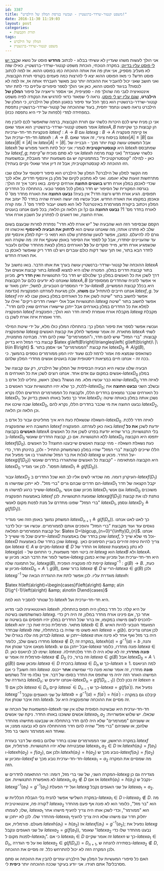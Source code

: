 ```yaml
---
id: 3387
title: "משפט קנטור-שרדר-ברנשטיין - ועכשיו בגרסת המלון של הילברט!"
date: 2016-11-30 11:19:03
layout: post
categories: 
  - תורת הקבוצות
tags: 
  - המלון של הילברט
  - משפט קנטור-שרדר-ברנשטיין
---
```

אני הולך לעשות משהו שעדיין לא עשיתי בבלוג - לכתוב <strong>מחדש</strong> פוסט על נושא ש<a href="http://www.gadial.net/2012/01/21/cantor_schroeder-_bernstein_theorem/">כבר יש לי פוסט עליו בדיוק</a>; במקרה הנוכחי, הוכחת משפט קנטור-שרדר-ברנשטיין. כאילו שזה לא מעליב מספיק, אני אתן פה את אותה ההוכחה כמו בפוסט ההוא. אז למה לכתוב פוסט חדש? כי מאז הפוסט ההוא יצא לי להרצות כמה פעמים בקורסי תורת הקבוצות, ואני חושב שאני יכול להעביר את ההוכחה יותר טוב מאשר העברתי אותה אז, אז למה לא לנסות? בניגוד לפוסט ההוא, כאן אני הולך לספר סיפורים עליזים כדי לתת יותר אינטואיציה לגבי מה שהולך פה - ספציפית, אני אספר וריאציה על סיפור <strong>המלון של הילברט</strong>, <a href="http://www.gadial.net/2010/11/08/hilberts_hotel/">שגם עליו יש לי פוסט</a>. נראה לי שמאוד כדאי להדגיש את הנקודה לפיה משפט קנטור-שרדר-ברנשטיין הוא בסך הכל עוד סיפור בסגנון המלון של הילברט, כי המלון של הילברט נראה פשוט ונחמד יחסית, בעוד שההוכחה של קנטור-שרדר-ברנשטיין נתפסת כמפחידה למדי (לפחות על ידי היא נתפסה ככזו).

אני כן מניח שיש לכם היכרות כלשהי עם תורת הקבוצות, ברמה שתאפשר לכם להבין מה אומר משפט קנטור-שרדר-ברנשטיין: הוא אומר שאם $latex A,B$ הן קבוצות כך שקיימות פונקציות חד-חד-ערכיות $latex f:A\to B$ וגם $latex g:B\to A$ אז קיימת פונקציה חד-חד-ערכית ועל $latex h:A\to B$. בניסוח ציורי, זה אומר שאם $latex \left|A\right|\le\left|B\right|$ וגם $latex \left|B\right|\le\left|A\right|$ אז $latex \left|A\right|=\left|B\right|$. אבל המשפט עושה קצת יותר מכך - הבנייה של $latex h$ היא <strong>קונסטרוקטיבית</strong> לגמרי: אני יכול לתת תיאור מפורש של $latex h$ שמתבסס על $latex f,g$; אני לא סתם מוכיח ש"קיימת $latex h$ כלשהי שעובדת" (אני קצת מרמה כאן - למילה "קונסטרוקטיבית" במתמטיקה יש גם משמעות יותר מוגבלת, ובמשמעות הזו ההוכחה לא קונסטרוקטיבית; אבל זה דיון אחר שאולי נקיים בעתיד).

מה הקשר למלון של הילברט? המלון של הילברט הוא סיפור דיסטופי על עולם שבו מתרחשות זוועות שלא יאומנו. ואני לא מתכוון לקיום של מלון בן אינסוף חדרים, אלא לכך שכדי לאכסן במלון אורח חדש <strong>בועטים החוצה</strong> אורחים קיימים. בואו ניזכר איך זה הולך: בגרסה המקורית של הסיפור יש חדר במלון לכל מספר טבעי. בהתחלה כל החדרים תפוסים. הגיע אורח חדש ורוצה חדר? אין בעיה! <strong>נבעט החוצה</strong> את האורח מחדר מס' 0 ונאכסן במקומו את האורח החדש. אבל עכשיו מה יעשה האורח שהיה בחדר 0? יעזוב את המלון ויכתוב ביקורת ממורמרת באינטרנט? לא! הוא פשוט יעבור לחדר מס' 1. ומה קורה לאורח בחדר מס' 1? <strong>נבעט החוצה</strong> גם כן! וכן הלאה וכן הלאה; בכל פעם אנחנו בועטים אורח החוצה, ואז דואגים לו לפתרון על חשבון אורח אחר.

הקסם שבסיפור הזה הוא שהבעיה של "יש אורח ללא חדר" נפתרת למרות שבעצם בשום שלב לא פתרנו אותה; מה שאנחנו עושים הוא <strong>לדחוק את הבעיה לאינסוף</strong> ואיכשהו זה גורם לה להיעלם. כמובן, אפשר לטעון שהפתרון שלנו הוא רמאי כי ייקח למלון אינסוף זמן עד שהעניינים יסתדרו, אבל קל לספר את הסיפור באופן שעוקף את זה: מה שקורה הוא שכשמגיע אורח חדש, מייד פוקדים על <strong>כל</strong> האורחים במלון לצאת מהחדר שלהם ולעבור לחדר הבא בתור, ואז תוך עשר דקות כולם עוברים ויש לנו חדר ריק שאפשר לאכסן בו את האורח החדש.

ההוכחה של קנטור-שרדר-ברנשטיין עושה בערך את אותו הדבר. בואו נחשוב על $latex A$ בתור קבוצת אנשים ועל $latex B$ בתור קבוצת חדרים במלון. המטרה שלנו היא למצוא דרך לשכן את כל האנשים במלון כך שלכולם יש חדר בלי התנגשויות <strong>ואין חדר ריק</strong>. מכיוון שאנחנו לא יודעים כלום על הקבוצות $latex A,B$ (אי אפשר להניח שהחדרים ממסופרים על ידי המספרים הטבעיים, למשל; ייתכן מאוד ש-$latex B$ היא בכלל קבוצת הממשיים, וכדומה) אנחנו חייבים להתחיל עם <strong>משהו</strong>, ולכן מגיעות לעזרתנו הפונקציות $latex f,g$. על $latex f$ אפשר לחשוב בתור "שיטה לשכן את כל האורחים במלון באופן שבו לא יהיו התנגשויות אבל אולי יישארו חדרים ריקים" ואילו על $latex g$ אפשר לחשוב בתור "שיטה למלא את כל החדרים במלון באורחים אבל ייתכן שיישארו אורחים שאין להם חדר". הפונקציה $latex f$ מקבלת אורח ואומרת לאיזה חדר הוא הולך; הפונקציה $latex g$ מקבלת חדר ואומרת איזה אורח לשכן בו.

ועכשיו אפשר לספר את סיפור המלון כך: בהתחלה המלון כולו מלא, על ידי שיטת המילוי שהפונקציה $latex g$ מתארת. זה אומר שאפשר לחלק את קבוצת האנשים $latex A$ לשתי קבוצות: "ברי המזל" שיש להם חדר, ו"הממורמרים" שאין להם חדר. מבחינה מתמטית, קבוצת ברי המזל היא בדיוק $latex g\left(B\right)\triangleq\left\{ g\left(b\right)\ |\ b\in B\right\} $. את קבוצת "הממורמרים" אני אסמן בתור $latex D_{0}\triangleq A/g\left(B\right)$, כשהאפס שנמצא פה אמור לרמוז לכם שעוד יהיו המון ממורמרים נוספים בהמשך. כי ככה זה - אנחנו חיים במציאות דיסטופית שבה בועטים אנשים מחדרי המלון שלהם.

הבעיה שלנו עכשיו היא הבעיה הבסיסית של המלון של הילברט, רק עם קבוצה של אנשים במקום עם אדם אחד. אנחנו רוצים לשכן את כל האורחים מ-$latex D_{0}$ במלון שהוא כבר עכשיו מלא. מה נעשה? בשלב ראשון, נחליט לכל אדם ב-$latex D_{0}$ לאיזה חדר ללכת, כך שלא יהיו התנגשויות עבור האנשים ב-$latex D_{0}$; ובשלב השני <strong>נבעט החוצה</strong> את כל האורחים שכבר נמצאים בחדרים הללו, ולקבוצת כל הממורמרים החדשים הללו נקרא $latex D_{1}$. אחר כך נפעל באותו האופן בדיוק על $latex D_{1}$: נשכן אותה במלון באותה שיטה שבה שיכנו את $latex D_{0}$, נבעט החוצה את מי שכבר בחדרים הללו, נקרא להם $latex D_{2}$, וכן הלאה וכן הלאה.

השאלה שנשאלת כעת היא איך מחליטים עבור כל אדם ב-$latex D_{0}$ לאיזה חדר ללכת. התשובה היא שהפונקציה $latex f$ באה כאן לעזרתנו. הפונקציה $latex f$ יודעת לשכן <strong>את כל האנשים</strong> בקבוצה $latex A$ בלי התנגשויות; ברור שהיא יודעת בפרט לשכן את כל האנשים ב-$latex D_{0}$ ללא התנגשויות. אם כן, קבוצת החדרים שאנשי $latex D_{0}$ יתפסו היא הקבוצה $latex f\left(D_{0}\right)$. כעת נשאלת השאלה - מהי קבוצת האנשים שייבעטו החוצה? כל האנשים הללו שייכים לקבוצת "ברי המזל" שהיו במלון כשהמשחק התחיל - ולכן, בהינתן חדר, כדי לגלות את בר המזל שהתגורר בו אני מפעיל את $latex g$ על החדר. מכאן ש-$latex g\left(f\left(D_{0}\right)\right)$ היא הקבוצה המתאימה - "קבוצת כל האנשים שהתגוררו בחדרים שאנשי $latex D_{0}$ תפסו". לכן אני מגדיר $latex D_{1}\triangleq g\left(f\left(D_{0}\right)\right)$.

עבור $latex D_{2}$ העיקרון דומה. מה שכדאי לשים אליו לב הוא שכל החדרים ב-$latex f\left(D_{1}\right)$ הם חדרים שבהם גרים "ברי מזל". לא ייתכן שמישהו מ-$latex D_{1}$ יקבל הקצאה של חדר ששייך כרגע למישהו מ-$latex D_{0}$, מכיוון שגם אנשי $latex D_{1}$ וגם אנשי $latex D_{0}$ משוכנים באמצעות הפונקציה $latex f$ שמונעת התנגשויות. לכן $latex g\left(f\left(D_{1}\right)\right)$ נותנת לנו את קבוצת "ברי המזל" שפונו מחדרם על מנת לפנות מקום לאנשי $latex D_{1}$, ונסמן $latex D_{2}\triangleq g\left(f\left(D_{1}\right)\right)$.

המשחק נמשך באופן הזה ואני מגדיר $latex D_{n+1}\triangleq g\left(f\left(D_{n}\right)\right)$. כך לאט לאט אנחנו נוגסים עוד ועוד מקבוצת "ברי המזל" והופכים אותם לממורמרים. עכשיו אני יכול לדבר על קבוצת הממורמרים המלאה: $latex D=\bigcup_{n=0}^{\infty}D_{n}$. אנחנו יודעים שכל מי ששייך ל-$latex D$ שוכן בחדר שלו באמצעות $latex f$, וכל מי שלא שייך ל-$latex D$ שוכן בחדר שלו באמצעות $latex g$. צריך להיות טיפה זהירים בעניין הסימונים כאן: אם $latex a\in A$ מקיים ש-$latex a\notin D$ אז החדר של $latex a$ לא נתון באמצעות $latex g\left(a\right)$ - זה ביטוי חסר משמעות, כי התחום של $latex g$ הוא $latex B$ ולא $latex A$. אפשר לומר את הדבר הבא: מכיוון ש-$latex g$ היא חד-חד-ערכית ועל ומכיוון שהיא כמובן על התמונה שלה, $latex g\left(B\right)$, קיימת לה פונקציה הופכית $latex g^{-1}:g\left(B\right)\to B$. כעת, מכיוון ש-$latex D_{0}=A\backslash g\left(B\right)$, ברור שאם $latex a\notin D$ הרי ש-$latex a\in g\left(B\right)$ ולכן $latex g^{-1}$ מוגדרת עליו. לכן אפשר לתת את ההגדרה הבאה של $latex h$:

$latex h\left(a\right)=\begin{cases}f\left(a\right) &amp; a\in D\\g^{-1}\left(a\right) &amp; a\notin D\end{cases}$

כל שנותר להסביר הוא למה $latex h$ היא חד-חד-ערכית ועל.

האינטואיציה לגבי מדוע $latex h$ על היא קלה: כל חדר במלון היה תפוס בהתחלה, כשהשתמשנו בשיטה $latex g$. אחר כך, אם פינינו אורח מחדר במלון, זה היה רק כדי להכניס לשם מישהו במקומו, אז ברור שכל החדרים במלון יהיו תפוסים גם בשיטה ש-$latex h$ מתאר. פורמלית נוכיח זאת כך: יהא $latex b\in B$. המועמד הטבעי להיות האיש שבחדר $latex b$ הוא פשוט מי שהיה בו בהתחלה, שזה $latex a=g\left(b\right)$. לכן אנחנו צריכים לבדוק מה עלה בגורלו של $latex a$. ייתכן ש-$latex a$ היה בר מזל ואף אחד לא פינה אותו מחדרו בשום שלב, כלומר $latex a\notin D$; במקרה זה, $latex h\left(a\right)=g^{-1}\left(a\right)=b$ והנה, מצאנו איבר שנותן את $latex b$. אבל ייתכן גם ש-$latex a$ פונה מחדרו, כלומר $latex a\in D$. שימו לב לניואנס כאן: $latex a$ <strong>פונה מחדרו</strong>; זה לא שלא היה לו חדר מלכתחילה. פורמלית זה אומר ש-$latex a\notin D_{0}$ (וזה ברור, כי $latex a\in g\left(B\right)$ אבל $latex D_{0}=A\backslash g\left(B\right)$) ומכאן שאם $latex a\in D$ בהכרח $latex a\in D_{n}$ כך ש-$latex n\ge1$. למה הניואנס הזה חשוב? כי אם $latex a$ <strong>פונה</strong> מחדרו, זה אומר שהוא פונה כדי שמישהו <strong>אחר</strong> ייכנס. המישהו האחר הזה יהיה מי שתופס את החדר בסופו של דבר. איך נגלה מי זה? נשתמש בהגדרה של $latex D_{n}$: אנחנו יודעים ש-$latex D_{n}=g\left(f\left(D_{n-1}\right)\right)$ (זה נכון לכל $latex n\ge1$) ולכן אם $latex a\in D_{n}$ קיים $latex a^{\prime}\in D_{n-1}$ כך ש-$latex a=g\left(f\left(a^{\prime}\right)\right)$. נפעיל את $latex g^{-1}$ על שני האגפים ונקבל $latex b=g^{-1}\left(a\right)=f\left(a^{\prime}\right)=h\left(a^{\prime}\right)$ - קיבלנו גם במקרה הזה איבר שנותן את $latex b$. זה מסיים את ההוכחה שהפונקציה היא על.

המשמעות של הוכחה ש-$latex h$ חד-חד-ערכית היא שבשיטה הסופית שלנו אין שני אנשים ששוכנו באותו החדר. ניקח שני אנשים $latex a_{1},a_{2}$ שכאלו. יש שלוש אפשרויות: או ששניהם "ממורמרים" שלא היה להם חדר בהתחלה או שנבעטו מתישהו מהחדר שלהם; או ששניהם "ברי מזל" שהיה להם חדר מההתחלה והם לא נבעטו ממנו; או שאחד הוא ממורמר והשני בר מזל.

במקרה הראשון, שני הממורמרים שוכנו בחדר שלהם בסופו של דבר בעזרת $latex f$ שמבטיחה שלא יהיו התנגשויות. פורמלית, אם $latex a_{1},a_{2}\in D$ אז $latex h\left(a_{1}\right)=f\left(a_{1}\right)$ ו-$latex h\left(a_{2}\right)=f\left(a_{2}\right)$, ולכן אם $latex h\left(a_{1}\right)=h\left(a_{2}\right)$ נובע מכך ש-$latex f\left(a_{1}\right)=f\left(a_{2}\right)$ ומכיוון ש-$latex f$ חד-חד-ערכית נובע מכך ש-$latex a_{1}=a_{2}$ מה שמסיים את המקרה הזה.

המקרה השני, של שני ברי מזל, דומה: הרי ההתאמה לחדרים ש-$latex g$ מגדירה גם כן לא מאפשרת התנגשויות. אם $latex a_{1},a_{2}\notin D$ אז אם $latex h\left(a_{1}\right)=h\left(a_{2}\right)$ נקבל ש-$latex g^{-1}\left(a_{1}\right)=g^{-1}\left(a_{2}\right)$ ועל ידי הפעלת $latex g$ על שני האגפים נקבל $latex a_{1}=a_{2}$.

במקרה השלישי אפשר להניח בלי הגבלת הכלליות ש-$latex a_{1}\in D$ ו-$latex a_{2}\notin D$. מה קורה פה, אינטואיטיבית? $latex a_{2}$ הוא "בר מזל", כלומר הוא לא פונה אף פעם מהחדר שלו; לעומתו, $latex a_{1}$ הוא "ממורמר", וכדי לשכן אותו היה צריך להעיף מישהו אחר מהחדר שלו. לכן לא ייתכן ש-$latex a_{1}$ יחלוק חדר עם מישהו שלא היה צריך להעיף מעולם. פורמלית, אם $latex h\left(a_{1}\right)=h\left(a_{2}\right)$ אז $latex f\left(a_{1}\right)=g^{-1}\left(a_{2}\right)$; נפעיל את $latex g$ על שני האגפים ונקבל $latex a_{2}=g\left(f\left(a_{1}\right)\right)$, שאומר "$latex a_{2}$ נבעט מהחדר שלו כדי לפנות מקום ל-$latex a_{1}$". כי אם $latex a_{1}\in D$ זה אומר שקיים $latex n$ כך ש-$latex a_{1}\in D_{n}$, ואז על פי הגדרה $latex a_{2}\in g\left(f\left(D_{n}\right)\right)=D_{n+1}$, בסתירה להנחה ש-$latex a_{2}\notin D$, ולכן המקרה הזה לא יכול להתרחש כלל. זה מסיים את ההוכחה.

האם כל סיפורי המעשיות על המלון של הילברט עוזרים להבין את ההוכחה או סתם מסרבלים? אתם תגידו. אני יודע בעיקר שככה ההוכחה יותר <strong>כיפית</strong> לי.
